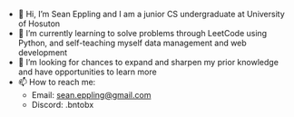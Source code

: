 - 👋 Hi, I’m Sean Eppling and I am a junior CS undergraduate at University of Hosuton
- 🌱 I’m currently learning to solve problems through LeetCode using Python, and self-teaching myself data management and web development
- 💞️ I’m looking for chances to expand and sharpen my prior knowledge and have opportunities to learn more
- 📫 How to reach me:
  - Email: sean.eppling@gmail.com
  - Discord: .bntobx
